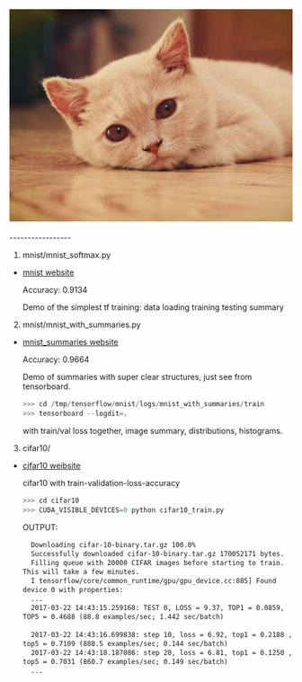 <div align="center">
  <img src="https://github.com/lchia/demo_tf/blob/master/cat.jpeg"><br><br>
</div>
-----------------

1. mnist/mnist_softmax.py

* [mnist website](https://www.tensorflow.org/get_started/mnist/beginners)

   Accuracy: 0.9134
   
   Demo of the simplest tf training:
       data loading
       training
       testing
       summary

2. mnist/mnist_with_summaries.py

* [mnist_summaries website](https://github.com/tensorflow/tensorflow/blob/master/tensorflow/examples/tutorials/mnist/mnist_with_summaries.py)

   Accuracy: 0.9664

   Demo of summaries with super clear structures, just see from tensorboard.

   ```python
   >>> cd /tmp/tensorflow/mnist/logs/mnist_with_summaries/train
   >>> tensorboard --logdit=.
   ```
 
   with train/val loss together, image summary, distributions, histograms.

3. cifar10/

* [cifar10 weibsite](https://github.com/tensorflow/models/tree/master/tutorials/image/cifar10)
 
   cifar10 with train-validation-loss-accuracy

   ```python
   >>> cd cifar10
   >>> CUDA_VISIBLE_DEVICES=0 python cifar10_train.py 
   ```
 
   OUTPUT:

        Downloading cifar-10-binary.tar.gz 100.0%
        Successfully downloaded cifar-10-binary.tar.gz 170052171 bytes.
        Filling queue with 20000 CIFAR images before starting to train. This will take a few minutes.
        I tensorflow/core/common_runtime/gpu/gpu_device.cc:885] Found device 0 with properties: 
        ...
        2017-03-22 14:43:15.259168: TEST 0, LOSS = 9.37, TOP1 = 0.0859, TOP5 = 0.4688 (88.8 examples/sec; 1.442 sec/batch)

        2017-03-22 14:43:16.699838: step 10, loss = 6.92, top1 = 0.2188 , top5 = 0.7109 (888.5 examples/sec; 0.144 sec/batch)
        2017-03-22 14:43:18.187086: step 20, loss = 6.81, top1 = 0.1250 , top5 = 0.7031 (860.7 examples/sec; 0.149 sec/batch)
        ...

